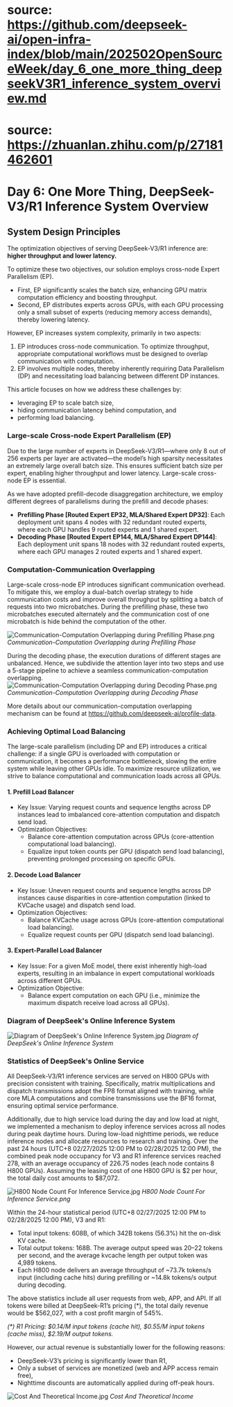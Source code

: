 # source: https://github.com/deepseek-ai/open-infra-index/blob/main/202502OpenSourceWeek/day_6_one_more_thing_deepseekV3R1_inference_system_overview.md
# source: https://zhuanlan.zhihu.com/p/27181462601

# Day 6: One More Thing, DeepSeek-V3/R1 Inference System Overview
## System Design Principles
The optimization objectives of serving DeepSeek-V3/R1 inference are: **higher throughput and lower latency.**

To optimize these two objectives, our solution employs cross-node Expert Parallelism (EP).
- First, EP significantly scales the batch size, enhancing GPU matrix computation efficiency and boosting throughput.
- Second, EP distributes experts across GPUs, with each GPU processing only a small subset of experts (reducing memory access demands), thereby lowering latency.

However, EP increases system complexity, primarily in two aspects:
  1. EP introduces cross-node communication. To optimize throughput, appropriate computational workflows must be designed to overlap communication with computation.
  2. EP involves multiple nodes, thereby inherently requiring Data Parallelism (DP) and necessitating load balancing between different DP instances.

This article focuses on how we address these challenges by:
- leveraging EP to scale batch size,
- hiding communication latency behind computation, and
- performing load balancing. 

### Large-scale Cross-node Expert Parallelism (EP)
Due to the large number of experts in DeepSeek-V3/R1—where only 8 out of 256 experts per layer are activated—the model’s high sparsity necessitates an extremely large overall batch size. This ensures sufficient batch size per expert, enabling higher throughput and lower latency. Large-scale cross-node EP is essential.

As we have adopted prefill-decode disaggregation architecture, we employ different degrees of parallelisms during the prefill and decode phases:
- **Prefilling Phase [Routed Expert EP32, MLA/Shared Expert DP32]**:  Each deployment unit spans 4 nodes with 32 redundant routed experts, where each GPU handles 9 routed experts and 1 shared expert.
- **Decoding Phase [Routed Expert EP144, MLA/Shared Expert DP144]**:  Each deployment unit spans 18 nodes with 32 redundant routed experts, where each GPU manages 2 routed experts and 1 shared expert.

### Computation-Communication Overlapping
Large-scale cross-node EP introduces significant communication overhead. To mitigate this, we employ a dual-batch overlap strategy to hide communication costs and improve overall throughput by splitting a batch of requests into two microbatches. 
During the prefilling phase, these two microbatches executed alternately and the communication cost of one microbatch is hide behind the computation of the other.

![Communication-Computation Overlapping during Prefilling Phase.png](figures/Communication-Computation%20Overlapping%20during%20Prefilling%20Phase.png)
*Communication-Computation Overlapping during Prefilling Phase*

During the decoding phase, the execution durations of different stages are unbalanced. Hence, we subdivide the attention layer into two steps and use a 5-stage pipeline to achieve a seamless communication-computation overlapping.
![Communication-Computation Overlapping during Decoding Phase.png](figures/Communication-Computation%20Overlapping%20during%20Decoding%20Phase.png)
*Communication-Computation Overlapping during Decoding Phase*

More details about our communication-computation overlapping mechanism can be found at https://github.com/deepseek-ai/profile-data.

### Achieving Optimal Load Balancing
The large-scale parallelism (including DP and EP) introduces a critical challenge: if a single GPU is overloaded with computation or communication, it becomes a performance bottleneck, slowing the entire system while leaving other GPUs idle. To maximize resource utilization, we strive to balance computational and communication loads across all GPUs.

#### 1. Prefill Load Balancer
  - Key Issue: Varying request counts and sequence lengths across DP instances lead to imbalanced core-attention computation and dispatch send load.
  - Optimization Objectives:
    - Balance core-attention computation across GPUs (core-attention computational load balancing).
    - Equalize input token counts per GPU (dispatch send load balancing), preventing prolonged processing on specific GPUs.
#### 2. Decode Load Balancer
  - Key Issue: Uneven request counts and sequence lengths across DP instances cause disparities in core-attention computation (linked to KVCache usage) and dispatch send load.
  - Optimization Objectives:
    - Balance KVCache usage across GPUs (core-attention computational load balancing).
    - Equalize request counts per GPU (dispatch send load balancing).
#### 3. Expert-Parallel Load Balancer
  - Key Issue: For a given MoE model, there exist inherently high-load experts, resulting in an imbalance in expert computational workloads across different GPUs.
  - Optimization Objective: 
    - Balance expert computation on each GPU (i.e., minimize the maximum dispatch receive load across all GPUs).

### Diagram of DeepSeek's Online Inference System
![Diagram of DeepSeek's Online Inference System.jpg](figures/Diagram%20of%20DeepSeek%27s%20Online%20Inference%20System.jpg)
*Diagram of DeepSeek's Online Inference System*

### Statistics of DeepSeek's Online Service
All DeepSeek-V3/R1 inference services are served on H800 GPUs with precision consistent with training. 
Specifically, matrix multiplications and dispatch transmissions adopt the FP8 format aligned with training, 
while core MLA computations and combine transmissions use the BF16 format, ensuring optimal service performance.

Additionally, due to high service load during the day and low load at night, we implemented a mechanism to deploy inference services across all nodes during peak daytime hours. 
During low-load nighttime periods, we reduce inference nodes and allocate resources to research and training. 
Over the past 24 hours (UTC+8 02/27/2025 12:00 PM to 02/28/2025 12:00 PM), the combined peak node occupancy for V3 and R1 inference services reached 278, with an average occupancy of 226.75 nodes (each node contains 8 H800 GPUs). 
Assuming the leasing cost of one H800 GPU is $2 per hour, the total daily cost amounts to $87,072.

![H800 Node Count For Inference Service.jpg](figures/H800%20Node%20Count%20For%20Inference%20Service.jpg)
*H800 Node Count For Inference Service.png*

Within the 24-hour statistical period (UTC+8 02/27/2025 12:00 PM to 02/28/2025 12:00 PM), V3 and R1:
- Total input tokens: 608B, of which 342B tokens (56.3%) hit the on-disk KV cache.
- Total output tokens: 168B. The average output speed was 20–22 tokens per second, and the average kvcache length per output token was 4,989 tokens.
- Each H800 node delivers an average throughput of ~73.7k tokens/s input (including cache hits) during prefilling or ~14.8k tokens/s output during decoding.
  
The above statistics include all user requests from web, APP, and API. If all tokens were billed at DeepSeek-R1’s pricing (*), the total daily revenue would be $562,027, with a cost profit margin of 545%.        

_(*) R1 Pricing: \$0.14/M input tokens (cache hit), \$0.55/M input tokens (cache miss), $2.19/M output tokens._

However, our actual revenue is substantially lower for the following reasons:
- DeepSeek-V3’s pricing is significantly lower than R1,
- Only a subset of services are monetized (web and APP access remain free),
- Nighttime discounts are automatically applied during off-peak hours.

![Cost And Theoretical Income.jpg](figures/Cost%20And%20Theoretical%20Income.jpg)
*Cost And Theoretical Income*